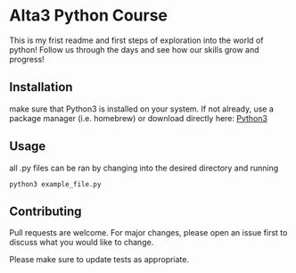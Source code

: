 # Alta3 Python Course

This is my frist readme and first steps of exploration into the world of python!
Follow us through the days and see how our skills grow and progress!

## Installation
make sure that Python3 is installed on your system. If not already, use a package manager (i.e. homebrew) or download directly here:
[Python3](https://www.python.org/downloads/)

## Usage

all .py files can be ran by changing into the desired directory and running 

```
python3 example_file.py
```

## Contributing

Pull requests are welcome. For major changes, please open an issue first
to discuss what you would like to change.

Please make sure to update tests as appropriate.
